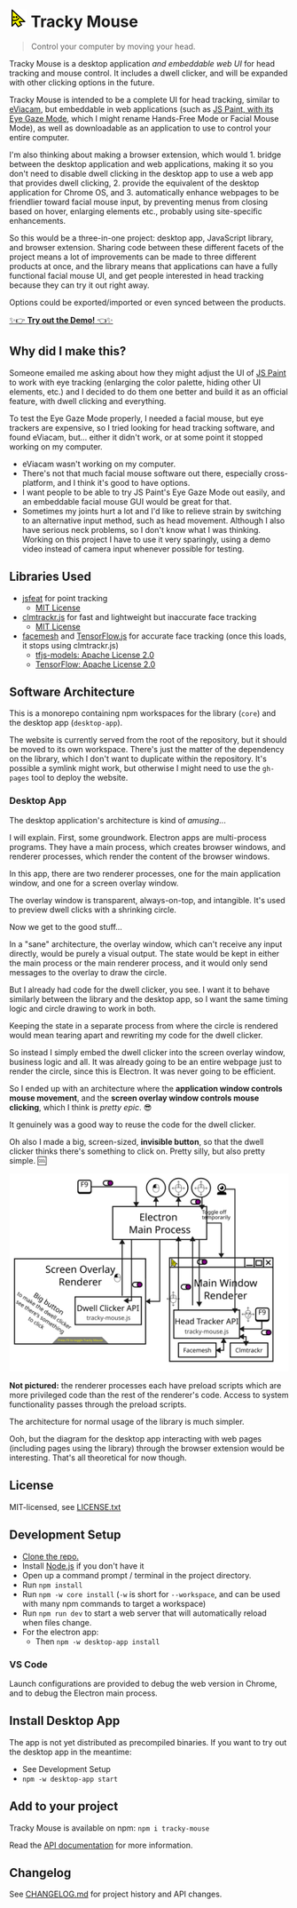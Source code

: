 # ![](./images/tracky-mouse-logo-32.png) Tracky Mouse

> Control your computer by moving your head.

Tracky Mouse is a desktop application *and embeddable web UI* for head tracking and mouse control.
It includes a dwell clicker, and will be expanded with other clicking options in the future.

Tracky Mouse is intended to be a complete UI for head tracking, similar to [eViacam](https://github.com/cmauri/eviacam), but embeddable in web applications (such as [JS Paint, with its Eye Gaze Mode](https://jspaint.app/#eye-gaze-mode), which I might rename Hands-Free Mode or Facial Mouse Mode), as well as downloadable as an application to use to control your entire computer.

I'm also thinking about making a browser extension, which would 1. bridge between the desktop application and web applications, making it so you don't need to disable dwell clicking in the desktop app to use a web app that provides dwell clicking, 2. provide the equivalent of the desktop application for Chrome OS, and 3. automatically enhance webpages to be friendlier toward facial mouse input, by preventing menus from closing based on hover, enlarging elements etc., probably using site-specific enhancements.

So this would be a three-in-one project: desktop app, JavaScript library, and browser extension.
Sharing code between these different facets of the project means a lot of improvements can be made to three different products at once, and the library means that applications can have a fully functional facial mouse UI, and get people interested in head tracking because they can try it out right away.

Options could be exported/imported or even synced between the products.

[✨👉 **Try out the Demo!** 👈✨](https://trackymouse.js.org/)

## Why did I make this?

Someone emailed me asking about how they might adjust the UI of [JS Paint](https://jspaint.app/) to work with eye tracking (enlarging the color palette, hiding other UI elements, etc.)
and I decided to do them one better and build it as an official feature, with dwell clicking and everything.

To test the Eye Gaze Mode properly, I needed a facial mouse, but eye trackers are expensive, so I tried looking for head tracking software, and found eViacam, but... either it didn't work, or at some point it stopped working on my computer.

- eViacam wasn't working on my computer.
- There's not that much facial mouse software out there, especially cross-platform, and I think it's good to have options.
- I want people to be able to try JS Paint's Eye Gaze Mode out easily, and an embeddable facial mouse GUI would be great for that.
- Sometimes my joints hurt a lot and I'd like to relieve strain by switching to an alternative input method, such as head movement. Although I also have serious neck problems, so I don't know what I was thinking. Working on this project I have to use it very sparingly, using a demo video instead of camera input whenever possible for testing.

## Libraries Used

- [jsfeat](https://github.com/inspirit/jsfeat) for point tracking
	- [MIT License](https://github.com/inspirit/jsfeat/blob/master/LICENSE)
- [clmtrackr.js](https://github.com/auduno/clmtrackr) for fast and lightweight but inaccurate face tracking
	- [MIT License](https://github.com/auduno/clmtrackr/blob/dev/LICENSE.txt)
- [facemesh](https://github.com/tensorflow/tfjs-models/tree/master/facemesh#mediapipe-facemesh) and [TensorFlow.js](https://www.tensorflow.org/) for accurate face tracking (once this loads, it stops using clmtrackr.js)
	- [tfjs-models: Apache License 2.0](https://github.com/tensorflow/tfjs-models/blob/master/LICENSE)
	- [TensorFlow: Apache License 2.0](https://github.com/tensorflow/tensorflow/blob/master/LICENSE)

## Software Architecture

This is a monorepo containing npm workspaces for the library (`core`) and the desktop app (`desktop-app`).

The website is currently served from the root of the repository, but it should be moved to its own workspace.
There's just the matter of the dependency on the library, which I don't want to duplicate within the repository.
It's possible a symlink might work, but otherwise I might need to use the `gh-pages` tool to deploy the website.

### Desktop App

The desktop application's architecture is kind of *amusing*...

I will explain. First, some groundwork. Electron apps are multi-process programs. They have a main process, which creates browser windows, and renderer processes, which render the content of the browser windows.

In this app, there are two renderer processes, one for the main application window, and one for a screen overlay window.

The overlay window is transparent, always-on-top, and intangible. It's used to preview dwell clicks with a shrinking circle.

Now we get to the good stuff...

In a "sane" architecture, the overlay window, which can't receive any input directly, would be purely a visual output. The state would be kept in either the main process or the main renderer process, and it would only send messages to the overlay to draw the circle.

But I already had code for the dwell clicker, you see. I want it to behave similarly between the library and the desktop app, so I want the same timing logic and circle drawing to work in both.

Keeping the state in a separate process from where the circle is rendered would mean tearing apart and rewriting my code for the dwell clicker.

So instead I simply embed the dwell clicker into the screen overlay window, business logic and all.
It was already going to be an entire webpage just to render the circle, since this is Electron.
It was never going to be efficient.

So I ended up with an architecture where the **application window controls mouse movement**, and the **screen overlay window controls mouse clicking**, which I think is *pretty epic*. 😎

It genuinely was a good way to reuse the code for the dwell clicker.

Oh also I made a big, screen-sized, **invisible button**, so that the dwell clicker thinks there's something to click on. Pretty silly, but also pretty simple. 🆒

![](./images/software-architecture.svg)

**Not pictured:** the renderer processes each have preload scripts which are more privileged code than the rest of the renderer's code. Access to system functionality passes through the preload scripts.

The architecture for normal usage of the library is much simpler.

Ooh, but the diagram for the desktop app interacting with web pages (including pages using the library) through the browser extension would be interesting. That's all theoretical for now though.

## License

MIT-licensed, see [LICENSE.txt](./LICENSE.txt)

## Development Setup

- [Clone the repo.](https://help.github.com/articles/cloning-a-repository/)
- Install [Node.js](https://nodejs.org/) if you don't have it
- Open up a command prompt / terminal in the project directory.
- Run `npm install`
- Run `npm -w core install` (`-w` is short for `--workspace`, and can be used with many npm commands to target a workspace)
- Run `npm run dev` to start a web server that will automatically reload when files change.
- For the electron app:
	- Then `npm -w desktop-app install`

### VS Code

Launch configurations are provided to debug the web version in Chrome, and to debug the Electron main process.

## Install Desktop App

The app is not yet distributed as precompiled binaries.
If you want to try out the desktop app in the meantime:

- See Development Setup
- `npm -w desktop-app start`

## Add to your project

Tracky Mouse is available on npm:
`npm i tracky-mouse`

Read the [API documentation](./API.md) for more information.

## Changelog

See [CHANGELOG.md](./CHANGELOG.md) for project history and API changes.

